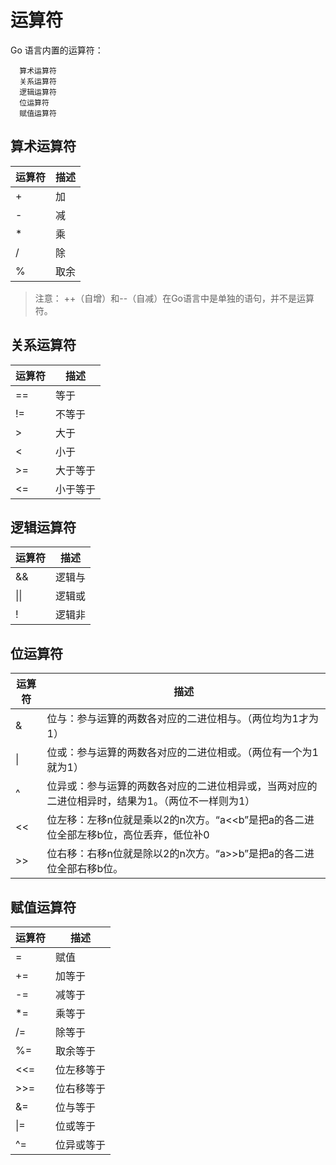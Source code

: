 # 运算符
Go 语言内置的运算符：
```
  算术运算符
  关系运算符
  逻辑运算符
  位运算符
  赋值运算符
```

## 算术运算符
| **运算符** | **描述**   |
| ---   | ---   |
| +     | 加    |
| -     | 减    |
| *     | 乘    |
| /     | 除    |
| %     | 取余   |
> 注意： ++（自增）和--（自减）在Go语言中是单独的语句，并不是运算符。

## 关系运算符
| **运算符** | **描述**   |
| ---   | ---   |
| ==    | 等于    |
| !=    | 不等于    |
| >     | 大于    |
| <     | 小于    |
| >=    | 大于等于    |
| <=    | 小于等于    |

## 逻辑运算符
| **运算符** | **描述**   |
| ---   | ---   |
| &&    | 逻辑与    |
| &#124;&#124;    | 逻辑或    |
| !     | 逻辑非    |

## 位运算符
| **运算符** | **描述**   |
| ---   | ---   |
| &     | 位与：参与运算的两数各对应的二进位相与。（两位均为1才为1）    |
| &#124;     | 位或：参与运算的两数各对应的二进位相或。（两位有一个为1就为1）    |
| ^     | 位异或：参与运算的两数各对应的二进位相异或，当两对应的二进位相异时，结果为1。（两位不一样则为1）    |
| <<    | 位左移：左移n位就是乘以2的n次方。“a<<b”是把a的各二进位全部左移b位，高位丢弃，低位补0    |
| >>    | 位右移：右移n位就是除以2的n次方。“a>>b”是把a的各二进位全部右移b位。    |


## 赋值运算符
| **运算符** | **描述**   |
| ---   | ---   |
| =    | 赋值    |
| +=    | 加等于    |
| -=    | 减等于    |
| *=    | 乘等于    |
| /=    | 除等于    |
| %=    | 取余等于    |
| <<=    | 位左移等于    |
| >>=    | 位右移等于    |
| &=    | 位与等于    |
| &#124;=    | 位或等于    |
| ^=    | 位异或等于    |
